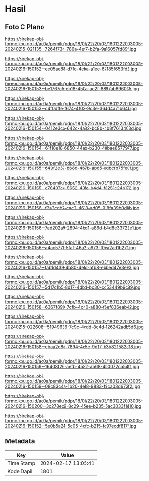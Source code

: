 # Hasil

## Foto C Plano

https://sirekap-obj-formc.kpu.go.id/ac0a/pemilu/pdpr/18/01/22/20/03/1801222003005-20240215-021135--7264f734-786a-4ef7-b2fa-9a16057fd89f.jpg

https://sirekap-obj-formc.kpu.go.id/ac0a/pemilu/pdpr/18/01/22/20/03/1801222003005-20240216-150152--ee05ae88-d7fc-4eba-a1ee-67185f653fd2.jpg

https://sirekap-obj-formc.kpu.go.id/ac0a/pemilu/pdpr/18/01/22/20/03/1801222003005-20240216-150153--be1767c5-eb18-450a-ac2f-8897ab896035.jpg

https://sirekap-obj-formc.kpu.go.id/ac0a/pemilu/pdpr/18/01/22/20/03/1801222003005-20240216-150153--c4f0dffe-f674-4f03-9c3e-364d4a71b641.jpg

https://sirekap-obj-formc.kpu.go.id/ac0a/pemilu/pdpr/18/01/22/20/03/1801222003005-20240216-150154--0412e3ca-642c-4a82-bc8b-4b8f7613403d.jpg

https://sirekap-obj-formc.kpu.go.id/ac0a/pemilu/pdpr/18/01/22/20/03/1801222003005-20240216-150154--61f18e18-6850-44ab-b230-48bae8577977.jpg

https://sirekap-obj-formc.kpu.go.id/ac0a/pemilu/pdpr/18/01/22/20/03/1801222003005-20240216-150155--649f2e37-b68d-467b-abd5-adbcfb75fe0f.jpg

https://sirekap-obj-formc.kpu.go.id/ac0a/pemilu/pdpr/18/01/22/20/03/1801222003005-20240216-150155--e76407ee-5652-43fa-b4d4-f6251e24b172.jpg

https://sirekap-obj-formc.kpu.go.id/ac0a/pemilu/pdpr/18/01/22/20/03/1801222003005-20240216-150156--f2a3cdb7-cac2-4618-ad05-918fa39b0d8b.jpg

https://sirekap-obj-formc.kpu.go.id/ac0a/pemilu/pdpr/18/01/22/20/03/1801222003005-20240216-150156--7ad202a9-2894-4bd1-a86d-b4d8e33722e1.jpg

https://sirekap-obj-formc.kpu.go.id/ac0a/pemilu/pdpr/18/01/22/20/03/1801222003005-20240216-150156--a4ac577f-5faf-46a2-a973-f0ea2ad1b271.jpg

https://sirekap-obj-formc.kpu.go.id/ac0a/pemilu/pdpr/18/01/22/20/03/1801222003005-20240216-150157--fab1d439-4b80-4efd-afb8-ebbed47e3e93.jpg

https://sirekap-obj-formc.kpu.go.id/ac0a/pemilu/pdpr/18/01/22/20/03/1801222003005-20240216-150157--5d17c1b5-8d17-4dbd-bc30-cd53449b9c89.jpg

https://sirekap-obj-formc.kpu.go.id/ac0a/pemilu/pdpr/18/01/22/20/03/1801222003005-20240216-150158--6367f890-7cfb-4c40-a880-f6ef836eab42.jpg

https://sirekap-obj-formc.kpu.go.id/ac0a/pemilu/pdpr/18/01/22/20/03/1801222003005-20240215-022608--51949636-7c9c-4cdd-8c4d-126242adb5d6.jpg

https://sirekap-obj-formc.kpu.go.id/ac0a/pemilu/pdpr/18/01/22/20/03/1801222003005-20240216-150158--ebaa2d8d-7894-4e5e-9d17-b3b821582d18.jpg

https://sirekap-obj-formc.kpu.go.id/ac0a/pemilu/pdpr/18/01/22/20/03/1801222003005-20240216-150159--16408f26-aefb-4582-ab68-4b0072ca54f1.jpg

https://sirekap-obj-formc.kpu.go.id/ac0a/pemilu/pdpr/18/01/22/20/03/1801222003005-20240216-150159--08c83c4a-1b20-4e18-9883-f9ca03d673f2.jpg

https://sirekap-obj-formc.kpu.go.id/ac0a/pemilu/pdpr/18/01/22/20/03/1801222003005-20240216-150200--3c278ec9-8c29-45ee-b235-5ac3033f1d10.jpg

https://sirekap-obj-formc.kpu.go.id/ac0a/pemilu/pdpr/18/01/22/20/03/1801222003005-20240216-150152--5e0b5a24-5c05-4dfc-b215-fd97ecdf817f.jpg


## Metadata

| Key        | Value               |
| ---------- | ------------------- |
| Time Stamp | 2024-02-17 13:05:41 |
| Kode Dapil | 1801                |



